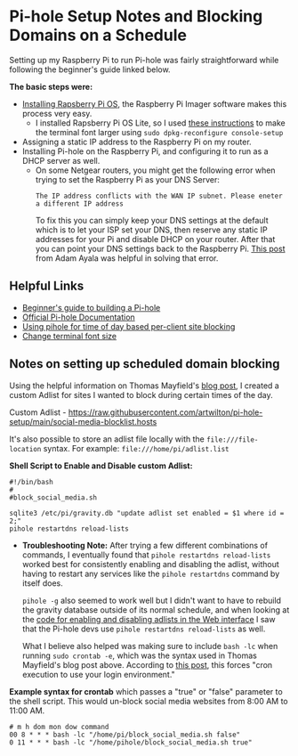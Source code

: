 # Pi-hole Setup Notes and Blocking Domains on a Schedule

Setting up my Raspberry Pi to run Pi-hole was fairly straightforward while following the beginner's guide linked below.

**The basic steps were:**
  - [Installing Rapsberry Pi OS](https://youtu.be/ntaXWS8Lk34), the Raspberry Pi Imager software makes this process very easy.
    - I installed Rapsberry Pi OS Lite, so I used [these instructions](https://www.stevencombs.com/raspberrypi/2016/05/18/change-terminal-font-size-raspi.html) to make the terminal font larger using `sudo dpkg-reconfigure console-setup`
  - Assigning a static IP address to the Raspberry Pi on my router.
  - Installing Pi-hole on the Raspberry Pi, and configuring it to run as a DHCP server as well.
    - On some Netgear routers, you might get the following error when trying to set the Raspberry Pi as your DNS Server:
      ```
      The IP address conflicts with the WAN IP subnet. Please eneter a different IP address
      ```
      To fix this you can simply keep your DNS settings at the default which is to let your ISP set your DNS, then reserve any static IP addresses for your Pi and disable DHCP on your router. After that you can point your DNS settings back to the Raspberry Pi. [This post](https://www.adamayala.com/blog/2019/08/06/netgears-static-ip-flaw-with-alternate-dns-servers/) from  Adam Ayala was helpful in solving that error.

## Helpful Links
- [Beginner's guide to building a Pi-hole](https://github.com/tgjohnst/pihole-guide)
- [Official Pi-hole Documentation](https://docs.pi-hole.net/)
- [Using pihole for time of day based per-client site blocking](https://thegreata.pe/articles/2021/02/28/pihole/)
- [Change terminal font size](https://www.stevencombs.com/raspberrypi/2016/05/18/change-terminal-font-size-raspi.html)

## Notes on setting up scheduled domain blocking
Using the helpful information on Thomas Mayfield's [blog post](https://thegreata.pe/articles/2021/02/28/pihole/), I created a custom Adlist for sites I wanted to block during certain times of the day.

Custom Adlist - https://raw.githubusercontent.com/artwilton/pi-hole-setup/main/social-media-blocklist.hosts

It's also possible to store an adlist file locally with the `file:///file-location` syntax. For example: `file:///home/pi/adlist.list`

**Shell Script to Enable and Disable custom Adlist:**
```
#!/bin/bash
#
#block_social_media.sh

sqlite3 /etc/pi/gravity.db "update adlist set enabled = $1 where id = 2;"
pihole restartdns reload-lists
```

- **Troubleshooting Note:** After trying a few different combinations of commands, I eventually found that `pihole restartdns reload-lists` worked best for consistently enabling and disabling the adlist, without having to restart any services like the `pihole restartdns` command by itself does.

  `pihole -g` also seemed to work well but I didn't want to have to rebuild the gravity database outside of its normal schedule, and when looking at the [code for enabling and disabling adlists in the Web interface](https://github.com/pi-hole/AdminLTE/blob/64bbce906b31c213183db7b6f0547513423e4bbf/scripts/pi-hole/php/groups.php#L1232) I saw that the Pi-hole devs use `pihole restartdns reload-lists` as well.

  What I believe also helped was making sure to include `bash -lc` when running `sudo crontab -e`, which was the syntax used in Thomas Mayfield's blog post above. According to [this post](https://unix.stackexchange.com/a/121489), this forces "cron execution to use your login environment."

**Example syntax for crontab** which passes a "true" or "false" parameter to the shell script. This would un-block social media websites from 8:00 AM to 11:00 AM.
```
# m h dom mon dow command
00 8 * * * bash -lc "/home/pi/block_social_media.sh false"
0 11 * * * bash -lc "/home/pihole/block_social_media.sh true"
```
